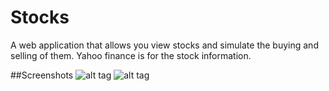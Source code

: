 # Stocks
A web application that allows you view stocks and simulate the buying and 
selling of them. Yahoo finance is for the stock information.

##Screenshots
![alt tag](https://www.dropbox.com/s/dqme6z3p2fmxw5g/screenshot1.PNG?dl=1)
![alt tag](https://www.dropbox.com/s/d4yddks7hzwcca3/screenshot2.PNG?dl=1)
